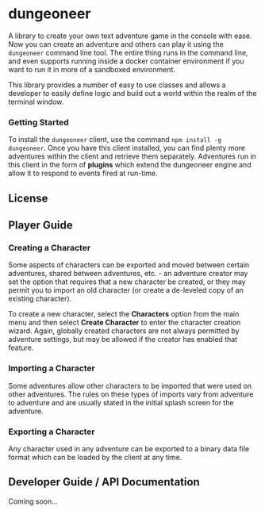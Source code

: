 # dungeoneer
A library to create your own text adventure game in the console with ease. Now you can create an adventure and others can play it using the `dungeoneer` command line tool. The entire thing runs in the command line, and even supports running inside a docker container environment if you want to run it in more of a sandboxed environment.

This library provides a number of easy to use classes and allows a developer to easily define logic and build out a world within the realm of the terminal window.

### Getting Started

To install the `dungeoneer` client, use the command `npm install -g dungeoneer`. Once you have this client installed, you can find plenty more adventures within the client and retrieve them separately. Adventures run in this client in the form of **plugins** which extend the dungeoneer engine and allow it to respond to events fired at run-time.

## License



## Player Guide

### Creating a Character
Some aspects of characters can be exported and moved between certain adventures, shared between adventures, etc. - an adventure creator may set the option that requires that a new character be created, or they may permit you to import an old character (or create a de-leveled copy of an existing character).

To create a new character, select the **Characters** option from the main menu and then select **Create Character** to enter the character creation wizard. Again, globally created characters are not always permitted by adventure settings, but may be allowed if the creator has enabled that feature.

### Importing a Character
Some adventures allow other characters to be imported that were used on other adventures. The rules on these types of imports vary from adventure to adventure and are usually stated in the initial splash screen for the adventure.

### Exporting a Character
Any character used in any adventure can be exported to a binary data file format which can be loaded by the client at any time.

## Developer Guide / API Documentation

Coming soon...
